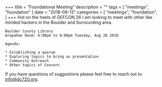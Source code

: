 +++
title = "Foundational Meeting"
description = ""
tags = [
    "meetings",
    "foundation"
]
date = "2018-08-13"
categories = [
    "meetings",
    "foundation",
]
+++
Hot on the heels of DEFCON 26 I am looking to meet with other like minded hackers in the Boulder and Surrounding area.

~~~
Boulder County Library
Arapahoe Room: 6:00pm to 8:00pm Tuesday, Aug 28 2018

Agenda:

* Establishing a quorum
* Exploring topics to bring as presentation
* Community Outreach
* Other topics of Concern

~~~

If you have questions of suggestions please feel free to reach out to info@dc720.org.